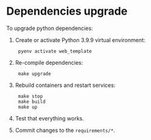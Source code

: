 # Dependencies upgrade

To upgrade python dependencies:

1. Create or activate Python 3.9.9 virtual environment:

		pyenv activate web_template

2. Re-compile dependencies:

		make upgrade

3. Rebuild containers and restart services:

		make stop
		make build
		make up

4. Test that everything works.
5. Commit changes to the `requirements/*`.
